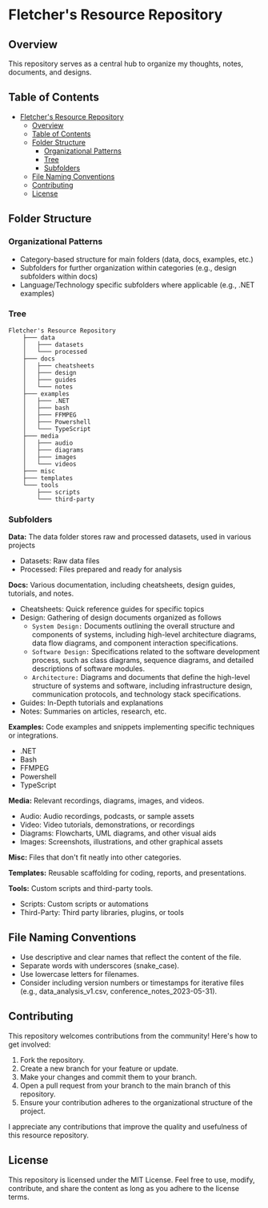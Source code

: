 # Fletcher's Resource Repository

## Overview

This repository serves as a central hub to organize my thoughts, notes, documents, and designs.

## Table of Contents

- [Fletcher's Resource Repository](#fletchers-resource-repository)
  - [Overview](#overview)
  - [Table of Contents](#table-of-contents)
  - [Folder Structure](#folder-structure)
    - [Organizational Patterns](#organizational-patterns)
    - [Tree](#tree)
    - [Subfolders](#subfolders)
  - [File Naming Conventions](#file-naming-conventions)
  - [Contributing](#contributing)
  - [License](#license)

## Folder Structure

### Organizational Patterns

- Category-based structure for main folders (data, docs, examples, etc.)
- Subfolders for further organization within categories (e.g., design subfolders within docs)
- Language/Technology specific subfolders where applicable (e.g., .NET examples)

### Tree

```
Fletcher's Resource Repository
    ├─── data
    │   ├─── datasets
    │   └─── processed
    ├─── docs               
    │   ├─── cheatsheets
    │   ├─── design
    │   ├─── guides
    │   └─── notes
    ├─── examples
    │   ├─── .NET
    │   ├─── bash
    │   ├─── FFMPEG
    │   ├─── Powershell
    │   └─── TypeScript
    ├─── media
    │   ├─── audio
    │   ├─── diagrams
    │   ├─── images
    │   └─── videos
    ├─── misc
    ├─── templates
    └─── tools
        ├─── scripts
        └─── third-party
```

### Subfolders

**Data:** The data folder stores raw and processed datasets, used in various projects
- Datasets: Raw data files
- Processed: Files prepared and ready for analysis

**Docs:**  Various documentation, including cheatsheets, design guides, tutorials, and notes.
- Cheatsheets: Quick reference guides for specific topics
- Design: Gathering of design documents organized as follows
  - `System Design:` Documents outlining the overall structure and components of systems, including high-level architecture diagrams, data flow diagrams, and component interaction specifications.
  - `Software Design:` Specifications related to the software development process, such as class diagrams, sequence diagrams, and detailed descriptions of software modules.
  - `Architecture:` Diagrams and documents that define the high-level structure of systems and software, including infrastructure design, communication protocols, and technology stack specifications.
- Guides: In-Depth tutorials and explanations
- Notes: Summaries on articles, research, etc.

**Examples:** Code examples and snippets implementing specific techniques or integrations.
- .NET
- Bash
- FFMPEG
- Powershell
- TypeScript

**Media:** Relevant recordings, diagrams, images, and videos.
- Audio: Audio recordings, podcasts, or sample assets
- Video: Video tutorials, demonstrations, or recordings
- Diagrams: Flowcharts, UML diagrams, and other visual aids
- Images: Screenshots, illustrations, and other graphical assets

**Misc:** Files that don't fit neatly into other categories.

**Templates:** Reusable scaffolding for coding, reports, and presentations.

**Tools:** Custom scripts and third-party tools.
- Scripts: Custom scripts or automations
- Third-Party: Third party libraries, plugins, or tools

## File Naming Conventions

- Use descriptive and clear names that reflect the content of the file.
- Separate words with underscores (snake_case).
- Use lowercase letters for filenames.
- Consider including version numbers or timestamps for iterative files (e.g., data_analysis_v1.csv, conference_notes_2023-05-31).

## Contributing

This repository welcomes contributions from the community! Here's how to get involved:

1. Fork the repository.
2. Create a new branch for your feature or update.
3. Make your changes and commit them to your branch.
4. Open a pull request from your branch to the main branch of this repository.
5. Ensure your contribution adheres to the organizational structure of the project.
 
I appreciate any contributions that improve the quality and usefulness of this resource repository.

## License

This repository is licensed under the MIT License. Feel free to use, modify, contribute, and share the content as long as you adhere to the license terms.